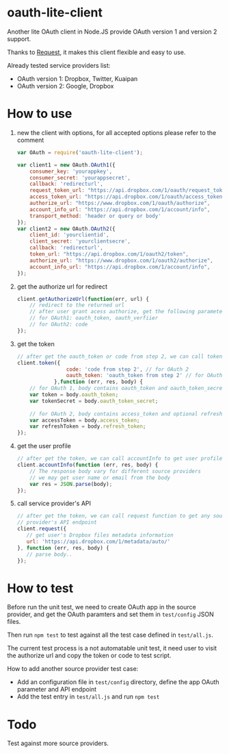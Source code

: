 # oauth-lite-client

Another lite OAuth client in Node.JS provide OAuth version 1 and version 2 
support.

Thanks to [Request](https://github.com/request/request), it makes this client
flexible and easy to use.

Already tested service providers list:

- OAuth version 1: Dropbox, Twitter, Kuaipan
- OAuth version 2: Google, Dropbox

# How to use

1. new the client with options, for all accepted options please refer to the comment

    ```js
    var OAuth = require('oauth-lite-client');
    
    var client1 = new OAuth.OAuth1({
        consumer_key: 'yourappkey',
        consumer_secret: 'yourappsecret',
        callback: 'redirecturl',
        request_token_url: "https://api.dropbox.com/1/oauth/request_token",
        access_token_url: "https://api.dropbox.com/1/oauth/access_token",
        authorize_url: "https://www.dropbox.com/1/oauth/authorize",
        account_info_url: "https://api.dropbox.com/1/account/info",
        transport_method: 'header or query or body'
    });
    var client2 = new OAuth.OAuth2({
        client_id: 'yourclientid',
        client_secret: 'yourclientsecre',
        callback: 'redirecturl',
        token_url: "https://api.dropbox.com/1/oauth2/token",
        authorize_url: "https://www.dropbox.com/1/oauth2/authorize",
        account_info_url: "https://api.dropbox.com/1/account/info",
    });
    ```

2. get the authorize url for redirect

    ```js
    client.getAuthorizeUrl(function(err, url) {
        // redirect to the returned url
        // after user grant acess authorize, get the following parameter from query string
        // for OAuth1: oauth_token, oauth_verfiier
        // for OAuth2: code
    });
    ```

3. get the token

    ```js
    // after get the oauth_token or code from step 2, we can call token function
    client.token({
                    code: 'code from step 2', // for OAuth 2
                    oauth_token: 'oauth_token from step 2' // for OAuth 1
                },function (err, res, body) {
        // for OAuth 1, body contains oauth_token and oauth_token_secret
        var token = body.oauth_token;
        var tokenSecret = body.oauth_token_secret;
        
        // for OAuth 2, body contains access_token and optional refresh_token
        var accessToken = body.access_token;
        var refreshToken = body.refresh_token;
    });  
    ```

4. get the user profile

    ```js
    // after get the token, we can call accountInfo to get user profile
    client.accountInfo(function (err, res, body) {
        // The response body vary for different source providers
        // we may get user name or email from the body
        var res = JSON.parse(body);
    });
    ```

5. call service provider's API

    ```js
    // after get the token, we can call request function to get any source
    // provider's API endpoint
    client.request({
       // get user's Dropbox files metadata information
       url: 'https://api.dropbox.com/1/metadata/auto/'
    }, function (err, res, body) {
       // parse body..
    });
    ```

# How to test

Before run the unit test, we need to create OAuth app in the source provider, and
get the OAuth paramters and set them in `test/config` JSON files.

Then run `npm test` to test against all the test case defined in `test/all.js`.

The current test process is a not automatable unit test, it need user to visit
the authorize url and copy the token or code to test script.

How to add another source provider test case:

* Add an configuration file in `test/config` directory, define the app OAuth
parameter and API endpoint
* Add the test entry in `test/all.js` and run `npm test`

# Todo

Test against more source providers.